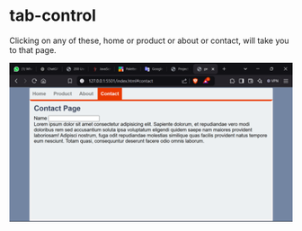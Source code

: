 # tab-control
<p>Clicking on any of these, home or product or about or contact, will take you to that page.</p>

<img src="tab-control.png">
